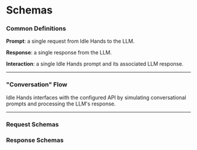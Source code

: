 # Schemas

### Common Definitions

**Prompt**: a single request from Idle Hands to the LLM.

**Response**: a single response from the LLM.

**Interaction**: a single Idle Hands prompt and its associated LLM response.

---

### "Conversation" Flow

Idle Hands interfaces with the configured API by simulating conversational prompts and processing the LLM's response.

---

### Request Schemas


### Response Schemas